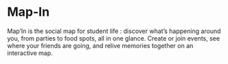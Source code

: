 # Map-In
Map’In is the social map for student life : discover what’s happening around you, from parties to food spots, all in one glance. Create or join events, see where your friends are going, and relive memories together on an interactive map.
